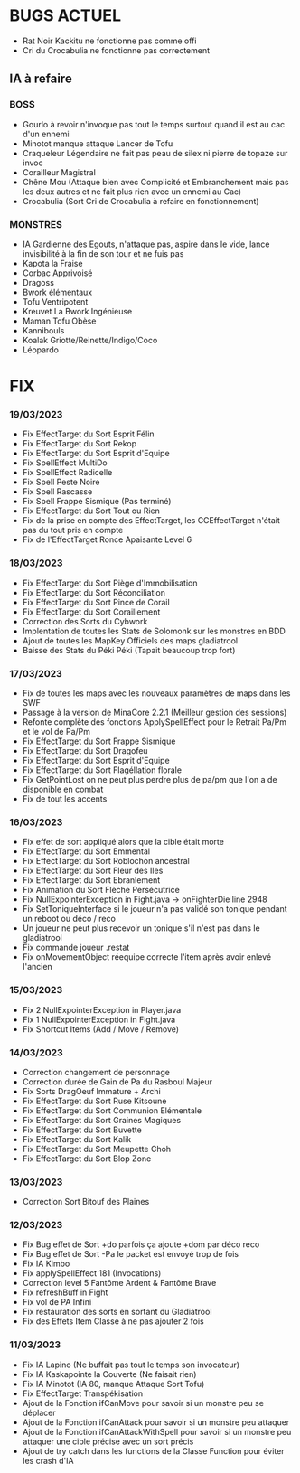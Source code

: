 # BUGS ACTUEL

- Rat Noir Kackitu ne fonctionne pas comme offi
- Cri du Crocabulia ne fonctionne pas correctement

## IA à refaire

### **BOSS**
- Gourlo à revoir n'invoque pas tout le temps surtout quand il est au cac d'un ennemi
- Minotot manque attaque Lancer de Tofu
- Craqueleur Légendaire ne fait pas peau de silex ni pierre de topaze sur invoc
- Corailleur Magistral
- Chêne Mou (Attaque bien avec Complicité et Embranchement mais pas les deux autres et ne fait plus rien avec un ennemi au Cac)
- Crocabulia (Sort Cri de Crocabulia à refaire en fonctionnement)

### **MONSTRES**
- IA Gardienne des Egouts, n'attaque pas, aspire dans le vide, lance invisibilité à la fin de son tour et ne fuis pas
- Kapota la Fraise
- Corbac Apprivoisé
- Dragoss
- Bwork élémentaux
- Tofu Ventripotent
- Kreuvet La Bwork Ingénieuse
- Maman Tofu Obèse
- Kannibouls
- Koalak Griotte/Reinette/Indigo/Coco
- Léopardo

# FIX

### **19/03/2023**
- Fix EffectTarget du Sort Esprit Félin
- Fix EffectTarget du Sort Rekop
- Fix EffectTarget du Sort Esprit d'Equipe
- Fix SpellEffect MultiDo
- Fix SpellEffect Radicelle
- Fix Spell Peste Noire
- Fix Spell Rascasse
- Fix Spell Frappe Sismique (Pas terminé)
- Fix EffectTarget du Sort Tout ou Rien
- Fix de la prise en compte des EffectTarget, les CCEffectTarget n'était pas du tout pris en compte
- Fix de l'EffectTarget Ronce Apaisante Level 6

### **18/03/2023**
- Fix EffectTarget du Sort Piège d'Immobilisation
- Fix EffectTarget du Sort Réconciliation
- Fix EffectTarget du Sort Pince de Corail
- Fix EffectTarget du Sort Coraillement
- Correction des Sorts du Cybwork
- Implentation de toutes les Stats de Solomonk sur les monstres en BDD
- Ajout de toutes les MapKey Officiels des maps gladiatrool
- Baisse des Stats du Péki Péki (Tapait beaucoup trop fort)

### **17/03/2023**
- Fix de toutes les maps avec les nouveaux paramètres de maps dans les SWF
- Passage à la version de MinaCore 2.2.1 (Meilleur gestion des sessions)
- Refonte complète des fonctions ApplySpellEffect pour le Retrait Pa/Pm et le vol de Pa/Pm
- Fix EffectTarget du Sort Frappe Sismique
- Fix EffectTarget du Sort Dragofeu
- Fix EffectTarget du Sort Esprit d'Equipe
- Fix EffectTarget du Sort Flagéllation florale
- Fix GetPointLost on ne peut plus perdre plus de pa/pm que l'on a de disponible en combat
- Fix de tout les accents


### **16/03/2023**
- Fix effet de sort appliqué alors que la cible était morte
- Fix EffectTarget du Sort Emmental
- Fix EffectTarget du Sort Roblochon ancestral
- Fix EffectTarget du Sort Fleur des Iles
- Fix EffectTarget du Sort Ebranlement
- Fix Animation du Sort Flèche Persécutrice
- Fix NullExpointerException in Fight.java -> onFighterDie line 2948
- Fix SetToniqueInterface si le joueur n'a pas validé son tonique pendant un reboot ou déco / reco
- Un joueur ne peut plus recevoir un tonique s'il n'est pas dans le gladiatrool
- Fix commande joueur .restat
- Fix onMovementObject réequipe correcte l'item après avoir enlevé l'ancien

### **15/03/2023**
- Fix 2 NullExpointerException in Player.java
- Fix 1 NullExpointerException in Fight.java
- Fix Shortcut Items (Add / Move / Remove)

### **14/03/2023**
- Correction changement de personnage
- Correction durée de Gain de Pa du Rasboul Majeur
- Fix Sorts DragOeuf Immature + Archi
- Fix EffectTarget du Sort Ruse Kitsoune
- Fix EffectTarget du Sort Communion Elémentale
- Fix EffectTarget du Sort Graines Magiques
- Fix EffectTarget du Sort Buvette
- Fix EffectTarget du Sort Kalik
- Fix EffectTarget du Sort Meupette Choh
- Fix EffectTarget du Sort Blop Zone

### **13/03/2023**
- Correction Sort Bitouf des Plaines

### **12/03/2023**
- Fix Bug effet de Sort +do parfois ça ajoute +dom par déco reco
- Fix Bug effet de Sort -Pa le packet est envoyé trop de fois
- Fix IA Kimbo
- Fix applySpellEffect 181 (Invocations)
- Correction level 5 Fantôme Ardent & Fantôme Brave
- Fix refreshBuff in Fight
- Fix vol de PA Infini
- Fix restauration des sorts en sortant du Gladiatrool
- Fix des Effets Item Classe à ne pas ajouter 2 fois

### **11/03/2023**
- Fix IA Lapino (Ne buffait pas tout le temps son invocateur)
- Fix IA Kaskapointe la Couverte (Ne faisait rien)
- Fix IA Minotot (IA 80, manque Attaque Sort Tofu)
- Fix EffectTarget Transpékisation
- Ajout de la Fonction ifCanMove pour savoir si un monstre peu se déplacer
- Ajout de la Fonction ifCanAttack pour savoir si un monstre peu attaquer
- Ajout de la Fonction ifCanAttackWithSpell pour savoir si un monstre peu attaquer une cible précise avec un sort précis
- Ajout de try catch dans les functions de la Classe Function pour éviter les crash d'IA